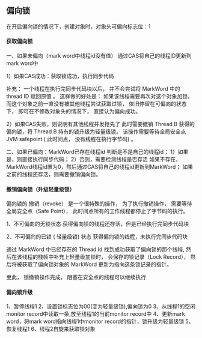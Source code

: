 ## 偏向锁
在开启偏向锁的情况下，创建对象时，对象头可偏向标志位：1

#### 获取偏向锁
一、如果未偏向（mark word中线程id没有值）
通过CAS将自己的线程ID更新到mark word中

1）如果CAS成功：获取锁成功，执行同步代码

补充： 一个线程在执行完同步代码块以后， 并不会尝试将 MarkWord 中的 thread ID 赋回原值 。
这样做的好处是： 
  如果该线程需要再次对这个对象加锁，而这个对象之前一直没有被其他线程尝试获取过锁，
  依旧停留在可偏向的状态下， 即可在不修改对象头的情况下， 直接认为偏向成功。

2）如果CAS失败，则说明有其他线程并发抢先了
此时需要撤销 Thread B 获得的偏向锁，将 Thread B 持有的锁升级为轻量级锁。 
该操作需要等待全局安全点 JVM safepoint ( 此时间点， 没有线程在执行字节码) 。

二、如果已偏向：MarkWord已存在线程id
判断是不是自己的线程id：
1）如果是，则直接执行同步代码；
2）否则，需要检测线程是否存活
 如果不存在，MarkWord线程id置为0，然后通过CAS将自己的线程id更新到MarkWord；
 如果之前的线程还存活，则需要撤销偏向锁。


#### 撤销偏向锁（升级轻量级锁）
偏向锁的 撤销（revoke） 是一个很特殊的操作， 为了执行撤销操作， 
需要等待全局安全点（Safe Point）， 此时间点所有的工作线程都停止了字节码的执行。

1、不可偏向的无锁状态
获得偏向锁的线程还存活，但是已经执行完同步代码块

2、不可偏向的已锁 ( 轻量级锁) 状态
获得偏向锁的线程，未执行完同步代码块

通过 MarkWord 中已经存在的 Thread Id 找到成功获取了偏向锁的那个线程, 
然后在该线程的栈帧中补充上轻量级加锁时， 会保存的锁记录（Lock Record）， 
然后将被获取了偏向锁对象的 MarkWord 更新为指向这条锁记录的指针。

至此， 锁撤销操作完成， 阻塞在安全点的线程可以继续执行


#### 偏向锁升级
1、暂停线程1
2、设置锁标志位为00(变为轻量级锁),偏向锁为0
3、从线程1的空闲monitor record中读取一条,放至线程1的当前monitor record中
4、更新mark word，将mark word指向线程1中monitor record的指针，锁升级为轻量级锁
5、恢复线程1
6、线程2自旋来获取锁对象

